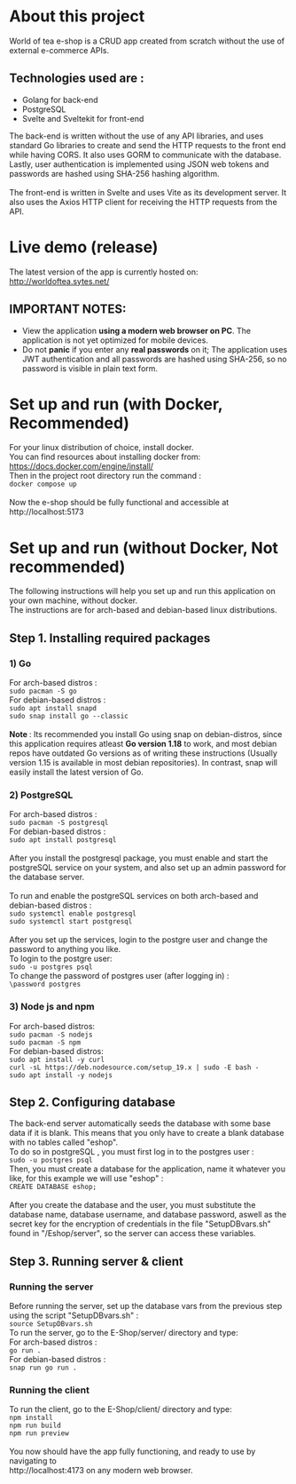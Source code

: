 # About this project
World of tea e-shop is a CRUD app created from scratch without the use of external e-commerce APIs.<br>
## **Technologies used are :**
* Golang for back-end
* PostgreSQL
* Svelte and Sveltekit for front-end

The back-end is written without the use of any API libraries, and uses standard Go libraries to create and send the HTTP requests to the front end while having CORS. It also uses GORM to communicate with the database. 
Lastly, user authentication is implemented using JSON web tokens and passwords are hashed using SHA-256 hashing algorithm.<br>
<br>The front-end is written in Svelte and uses Vite as its development server. It also uses the Axios HTTP client for receiving the HTTP requests from the API.
# Live demo (release)
The latest version of the app is currently hosted on: <br>
http://worldoftea.sytes.net/
## IMPORTANT NOTES:
* View the application **using a modern web browser on PC**. The application is not yet optimized for mobile devices.
* Do not **panic** if you enter any **real passwords** on it; The application uses JWT authentication and all passwords are hashed using SHA-256, so no password is visible in plain text form.
# Set up and run (with Docker, Recommended)
For your linux distribution of choice, install docker.<br>
You can find resources about installing docker from: <br>
https://docs.docker.com/engine/install/ <br>
Then in the project root directory run the command : <br>
``
docker compose up
``<br>
<br> Now the e-shop should be fully functional and accessible at <br>
http://localhost:5173
# Set up and run (without Docker, Not recommended)
The following instructions will help you set up and run this application on your own machine, without docker.<br>
The instructions are for arch-based and debian-based linux distributions.
## Step 1. Installing required packages
### 1) Go
For arch-based distros : <br>
``
sudo pacman -S go
`` <br>
For debian-based distros : <br>
``
sudo apt install snapd
``
<br>
``
sudo snap install go --classic
``<br><br>
<strong>Note </strong> : Its recommended you install Go using snap on debian-distros, since this application requires atleast <strong>Go version 1.18</strong> to work, and most debian repos have outdated Go versions as of writing these instructions (Usually version 1.15 is available in most debian repositories). In contrast, snap will easily install the latest version of Go.
### 2) PostgreSQL
For arch-based distros : <br>
``
sudo pacman -S postgresql
``
<br>
For debian-based distros : <br>
``
sudo apt install postgresql
``
<br><br>
After you install the postgresql package, you must enable and start the postgreSQL service on your system, and also set up an admin password for the database server.
<br><br>
To run and enable the postgreSQL services on both arch-based and debian-based distros :
<br>``
sudo systemctl enable postgresql
``<br>
``
sudo systemctl start postgresql
``<br>
<br>
After you set up the services, login to the postgre user and change the password to anything you like.
<br> To login to the postgre user: <br>
``
sudo -u postgres psql
``<br>
To change the password of postgres user (after logging in) :
<br>
``
\password postgres
``

### 3) Node js and npm
For arch-based distros: <br>
``
sudo pacman -S nodejs
``<br>
``
sudo pacman -S npm
``<br>
For debian-based distros: <br>
``
sudo apt install -y curl
``<br>
``
curl -sL https://deb.nodesource.com/setup_19.x | sudo -E bash -
``<br>
``
sudo apt install -y nodejs
``<br>
## Step 2. Configuring database
The back-end server automatically seeds the database with some base data if it is blank. This means that you only have to create a blank database with no tables called "eshop". <br>
To do so in postgreSQL , you must first log in to the postgres user :<br>
``
sudo -u postgres psql
``<br>
Then, you must create a database for the application, name it whatever you like, for this example we will use "eshop" : <br>
``
CREATE DATABASE eshop;
``<br>
<br>
After you create the database and the user, you must substitute the database name, database username, and database password, aswell as the secret key for the encryption of credentials in the file "SetupDBvars.sh" found in "/Eshop/server", so the server can access these variables.
## Step 3. Running server & client
### Running the server
Before running the server, set up the database vars from the previous step using the script "SetupDBvars.sh" : <br>
``
source SetupDBvars.sh
``<br>
To run the server, go to the E-Shop/server/ directory and type:<br>
For arch-based distros : <br>
``
go run .
``<br>
For debian-based distros : <br>
``
snap run go run .
``
### Running the client
To run the client, go to the E-Shop/client/ directory and type:<br>
``
npm install
``<br>
``
npm run build
``<br>
``
npm run preview
``
<br><br>
You now should have the app fully functioning, and ready to use by navigating to<br>
http://localhost:4173 on any modern web browser.